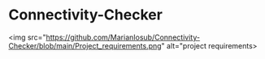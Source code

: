 # Connectivity-Checker

<img src="https://github.com/MarianIosub/Connectivity-Checker/blob/main/Project_requirements.png" alt="project requirements>
